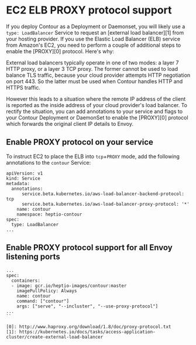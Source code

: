 # EC2 ELB PROXY protocol support

If you deploy Contour as a Deployment or Daemonset, you will likely use a `type: LoadBalancer` Service to request an [external load balancer][1] from your hosting provider.
If you use the Elastic Load Balancer (ELB) service from Amazon's EC2, you need to perform a couple of additional steps to enable the [PROXY][0] protocol. Here's why:

External load balancers typically operate in one of two modes: a layer 7 HTTP proxy, or a layer 3 TCP proxy.
The former cannot be used to load balance TLS traffic, because your cloud provider attempts HTTP negotiation on port 443. So the latter must be used when Contour handles HTTP and HTTPS traffic.

However this leads to a situation where the remote IP address of the client is reported as the inside address of your cloud provider's load balancer.
To rectify the situation, you can add annotations to your service and flags to your Contour Deployment or DaemonSet to enable the [PROXY][0] protocol which forwards the original client IP details to Envoy. 

## Enable PROXY protocol on your service

To instruct EC2 to place the ELB into `tcp`+`PROXY` mode, add the following annotations to the `contour` Service:

```
apiVersion: v1
kind: Service
metadata:
  annotations:
      service.beta.kubernetes.io/aws-load-balancer-backend-protocol: tcp
      service.beta.kubernetes.io/aws-load-balancer-proxy-protocol: '*'
    name: contour
    namespace: heptio-contour
spec:
  type: LoadBalancer
...
```

## Enable PROXY protocol support for all Envoy listening ports

```
...
spec:
  containers:
  - image: gcr.io/heptio-images/contour:master
    imagePullPolicy: Always
    name: contour
    command: ["contour"]
    args: ["serve", "--incluster", "--use-proxy-protocol"]
...
``

[0]: http://www.haproxy.org/download/1.8/doc/proxy-protocol.txt
[1]: https://kubernetes.io/docs/tasks/access-application-cluster/create-external-load-balancer
